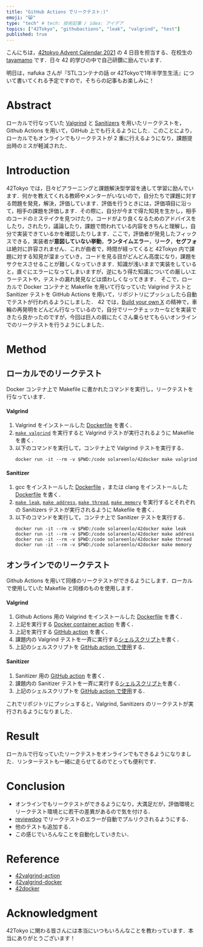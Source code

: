 ```yaml
---
title: "GitHub Actions でリークテスト:)"
emoji: "😸"
type: "tech" # tech: 技術記事 / idea: アイデア
topics: ["42Tokyo", "githubactions", "leak", "valgrind", "test"]
published: true
---
```


こんにちは，[42tokyo Advent Calendar 2021](https://qiita.com/advent-calendar/2021/42tokyo) の 4 日目を担当する、在校生の [tayamamo](https://profile.intra.42.fr/users/tayamamo) です．日々 42 的学びの中で自己研鑽に励んでいます．

明日は，nafuka さんが『STLコンテナの話 or 42Tokyoで1年半学生生活』について書いてくれる予定ですので，そちらの記事もお楽しみに！


# Abstract
ローカルで行なっていた [Valgrind](https://valgrind.org/) と [Sanitizers](https://github.com/google/sanitizers) を用いたリークテストを，Github Actions を用いて，GitHub 上でも行えるようにした．このことにより，ローカルでもオンラインでもリークテストが 2 重に行えるようになり，課題提出時のミスが軽減された．


# Introduction
42Tokyo では，日々ピアラーニングと課題解決型学習を通して学習に励んでいます．何かを教えてくれる教師やメンターがいないので，自分たちで課題に対する問題を発見，解決，評価しています．評価を行うときには，評価項目に沿って，相手の課題を評価します．その際に，自分が今まで得た知見を生かし，相手のコードのミステイクを見つけたり，コードがより良くなるためのアドバイスをしたり，されたり，議論したり，課題で問われている内容をきちんと理解し，自分で実装できているかを確認したりします．ここで，評価者が発見したフィックスできる，実装者が**意図していない挙動**，**ランタイムエラー**，**リーク**，**セグフォ**は絶対に許容されません．これが曲者で，時間が経ってくると 42Tokyo 内で課題に対する知見が溜まっていき，コードを見る目がどんどん高度になり，課題をサクセスさせることが難しくなっていきます．知識が浅いままで実装をしていると，直ぐにエラーになってしまいますが，逆にもう得た知識についての厳しいエラーテストや，テストの漏れ発見などは煩わしくなってきます．
そこで，ローカルで Docker コンテナと Makefile を用いて行なっていた Valgrind テストと Sanitizer テストを GitHub Actions を用いて，リポジトリにプッシュしたら自動でテストが行われるようにしました．
42 では，[Build your own X](https://github.com/danistefanovic/build-your-own-x) の精神で，車輪の再発明をどんどん行なっているので，自分でリークチェッカーなどを実装できたら良かったのですが，今回は巨人の肩にたくさん乗らせてもらいオンラインでのリークテストを行うようにしました．


# Method
## ローカルでのリークテスト
Docker コンテナ上で Makefile に書かれたコマンドを実行し，リークテストを行なっています．

#### Valgrind
1. Valgrind をインストールした [Dockerfile](https://github.com/solareenlo/42docker/blob/450676fb6b0174a351ee7226feab5a1480546801/Dockerfile#L11) を書く．
1. [`make valgrind`](https://github.com/solareenlo/42Old-CPP_Module_07/blob/2a3be991c06e3b457b7cca689863b77d654742cf/ex02/Makefile#L64) を実行すると Valgrind テストが実行されるように Makefile を書く．
1. 以下のコマンドを実行して，コンテナ上で Valgrind テストを実行する．
	```shell:Terminal
	docker run -it --rm -v $PWD:/code solareenlo/42docker make valgrind
	```

#### Sanitizer
1. gcc をインストールした [Dockerfile](https://github.com/solareenlo/42docker/blob/450676fb6b0174a351ee7226feab5a1480546801/Dockerfile#L10) ，または clang をインストールした [Dockerfile](https://github.com/solareenlo/42docker/blob/450676fb6b0174a351ee7226feab5a1480546801/Dockerfile#L16) を書く．
1. [`make leak`](https://github.com/solareenlo/42Old-CPP_Module_07/blob/85d0f4e2b5eeb21945bc5bbc0abea00babd31cc2/ex02/Makefile#L37), [`make address`](https://github.com/solareenlo/42Old-CPP_Module_07/blob/85d0f4e2b5eeb21945bc5bbc0abea00babd31cc2/ex02/Makefile#L41), [`make thread`](https://github.com/solareenlo/42Old-CPP_Module_07/blob/85d0f4e2b5eeb21945bc5bbc0abea00babd31cc2/ex02/Makefile#L45), [`make memory`](https://github.com/solareenlo/42Old-CPP_Module_07/blob/85d0f4e2b5eeb21945bc5bbc0abea00babd31cc2/ex02/Makefile#L49) を実行するとそれぞれの Sanitizers テストが実行されるように Makefile を書く．
1. 以下のコマンドを実行して，コンテナ上で Sanitizer テストを実行する．
	```shell:Terminal
	docker run -it --rm -v $PWD:/code solareenlo/42docker make leak
	docker run -it --rm -v $PWD:/code solareenlo/42docker make address
	docker run -it --rm -v $PWD:/code solareenlo/42docker make thread
	docker run -it --rm -v $PWD:/code solareenlo/42docker make memory
	```

## オンラインでのリークテスト
Github Actions を用いて同様のリークテストができるようにします．ローカルで使用していた Makefile と同様のものを使用します．

#### Valgrind
1. Github Actions 用の Valgrind をインストールした [Dockerfile](https://github.com/solareenlo/42valgrind-docker/blob/ab94cd3ece50e87aec0a8a1b287f3eab3bca40bf/Dockerfile#L10) を書く．
1. 上記を実行する [Docker container action](https://github.com/solareenlo/42valgrind-action/blob/70a2e79c6cc27ad850a962827130d82e4635d00b/action.yml#L16) を書く．
1. 上記を実行する [GitHub action](https://github.com/solareenlo/42Old-CPP_Module_07/blob/2a3be991c06e3b457b7cca689863b77d654742cf/.github/workflows/valgrind.yml#L18) を書く．
1. 課題内の Valgrind テストを一斉に実行する[シェルスクリプト](https://github.com/solareenlo/42Old-CPP_Module_07/blob/main/test/test_valgrind.sh)を書く．
1. 上記のシェルスクリプトを [GitHub action で使用](https://github.com/solareenlo/42Old-CPP_Module_07/blob/85d0f4e2b5eeb21945bc5bbc0abea00babd31cc2/.github/workflows/valgrind.yml#L20)する．

#### Sanitizer
1. Sanitizer 用の [GitHub action](https://github.com/solareenlo/42Old-CPP_Module_07/blob/2a3be991c06e3b457b7cca689863b77d654742cf/.github/workflows/sanitizer.yml#L13) を書く．
1. 課題内の Sanitizer テストを一斉に実行する[シェルスクリプト](https://github.com/solareenlo/42Old-CPP_Module_07/blob/85d0f4e2b5eeb21945bc5bbc0abea00babd31cc2/test/test_sanitizer.sh#L2)を書く．
1. 上記のシェルスクリプトを [GitHub action で使用](https://github.com/solareenlo/42Old-CPP_Module_07/blob/85d0f4e2b5eeb21945bc5bbc0abea00babd31cc2/test/test_sanitizer.sh#L2)する．

これでリポジトリにプッシュすると，Valgrind, Sanitizers のリークテストが実行されるようになりました．


# Result
ローカルで行なっていたリークテストをオンラインでもできるようになりました．リンターテストも一緒に走らせてるのでとっても便利です．


# Conclusion
- オンラインでもリークテストができるようになり，大満足だが，評価環境とリークテスト環境とに若干の差異があるので気を付ける．
- [reviewdog](https://github.com/reviewdog/reviewdog) でリークテストのエラーが自動でプルリクされるようにする．
- 他のテストも追加する．
- この感じでいろんなことを自動化していきたい．


# Reference
- [42valgrind-action](https://github.com/solareenlo/42valgrind-action)
- [42valgrind-docker](https://github.com/solareenlo/42valgrind-docker)
- [42docker](https://github.com/solareenlo/42docker)


# Acknowledgment
42Tokyo に関わる皆さんには本当にいつもいろんなことを教わっています．本当にありがとうございます！
